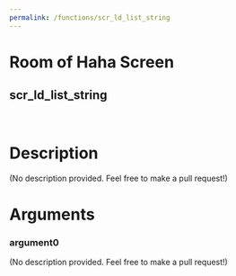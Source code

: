 ```yaml
---
permalink: /functions/scr_ld_list_string
---
```

# Room of Haha Screen  
## scr_ld_list_string  
&nbsp;  
# Description  
(No description provided. Feel free to make a pull request!) 
&nbsp;  
# Arguments
### argument0
(No description provided. Feel free to make a pull request!)
&nbsp;  


